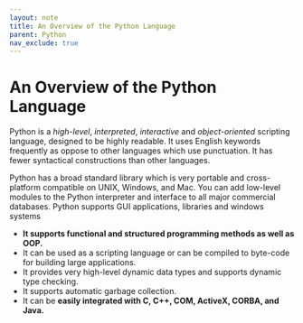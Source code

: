 ```yaml
---
layout: note
title: An Overview of the Python Language
parent: Python
nav_exclude: true
---
```


# An Overview of the Python Language

Python is a _high-level_, _interpreted_, _interactive_ and _object-oriented_ scripting language, designed to be highly readable. It uses English keywords frequently as oppose to other languages which use punctuation. It has fewer syntactical constructions than other languages.

Python has a broad standard library which is very portable and cross-platform compatible on UNIX, Windows, and Mac. You can add low-level modules to the Python interpreter and interface to all major commercial databases. Python supports GUI applications, libraries and windows systems

- **It supports functional and structured programming methods as well as OOP.**
- It can be used as a scripting language or can be compiled to byte-code for building large applications.
- It provides very high-level dynamic data types and supports dynamic type checking.
- It supports automatic garbage collection.
- It can be **easily integrated with C, C++, COM, ActiveX, CORBA, and Java.**
